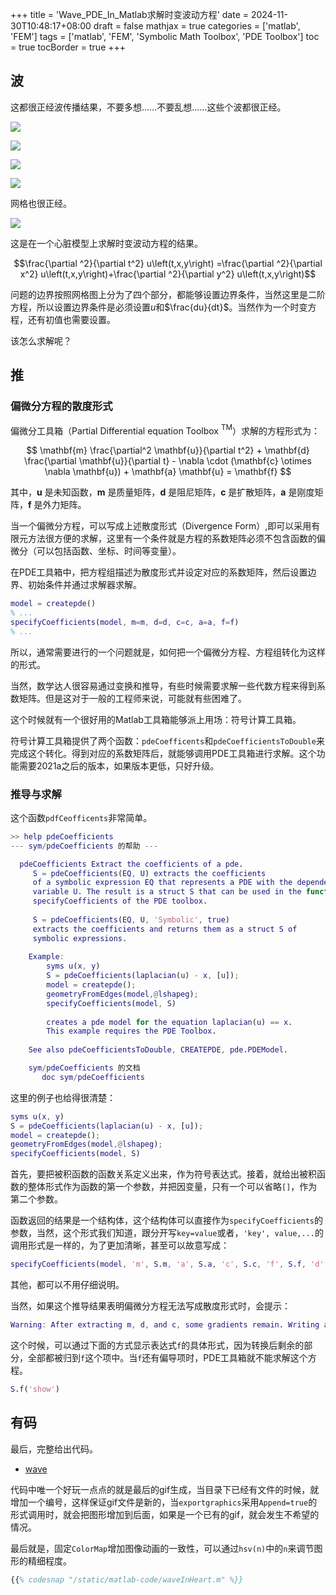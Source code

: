 +++
title = 'Wave_PDE_In_Matlab求解时变波动方程'
date = 2024-11-30T10:48:17+08:00
draft = false
mathjax = true
categories = ['matlab', 'FEM']
tags = ['matlab', 'FEM', 'Symbolic Math Toolbox', 'PDE Toolbox']
toc = true
tocBorder = true
+++


## 波

这都很正经波传播结果，不要多想……不要乱想……这些个波都很正经。

![](/matlab-img/wave-3.gif)

![](/matlab-img/wave-4.gif)

![](/matlab-img/wave-1.gif)

![](/matlab-img/wave-5.gif)


网格也很正经。

![](/matlab-img/MeshWithEdgeLabels.png)

这是在一个心脏模型上求解时变波动方程的结果。

$$\frac{\partial ^2}{\partial t^2} u\left(t,x,y\right) =\frac{\partial ^2}{\partial x^2} u\left(t,x,y\right)+\frac{\partial ^2}{\partial y^2} u\left(t,x,y\right)$$

问题的边界按照网格图上分为了四个部分，都能够设置边界条件，当然这里是二阶方程，所以设置边界条件是必须设置$u$和$\frac{du}{dt}$。当然作为一个时变方程，还有初值也需要设置。

该怎么求解呢？


## 推

### 偏微分方程的散度形式

偏微分工具箱（Partial Differential equation Toolbox $^{\text{TM}}$）求解的方程形式为：

$$
\mathbf{m} \frac{\partial^2 \mathbf{u}}{\partial t^2} + 
\mathbf{d} \frac{\partial \mathbf{u}}{\partial t} -
\nabla \cdot (\mathbf{c} \otimes \nabla \mathbf{u}) + \mathbf{a} \mathbf{u} = \mathbf{f}
$$

其中，$\mathbf{u}$ 是未知函数，$\mathbf{m}$ 是质量矩阵，$\mathbf{d}$ 是阻尼矩阵，$\mathbf{c}$ 是扩散矩阵，$\mathbf{a}$ 是刚度矩阵，$\mathbf{f}$ 是外力矩阵。

当一个偏微分方程，可以写成上述散度形式（Divergence Form）,即可以采用有限元方法很方便的求解，这里有一个条件就是方程的系数矩阵必须不包含函数的偏微分（可以包括函数、坐标、时间等变量）。

在PDE工具箱中，把方程组描述为散度形式并设定对应的系数矩阵，然后设置边界、初始条件并通过求解器求解。
```matlab
model = createpde()
% ...
specifyCoefficients(model, m=m, d=d, c=c, a=a, f=f)
% ...
```

所以，通常需要进行的一个问题就是，如何把一个偏微分方程、方程组转化为这样的形式。

当然，数学达人很容易通过变换和推导，有些时候需要求解一些代数方程来得到系数矩阵。但是这对于一般的工程师来说，可能就有些困难了。

这个时候就有一个很好用的Matlab工具箱能够派上用场：符号计算工具箱。

符号计算工具箱提供了两个函数：`pdeCoefficents`和`pdeCoefficientsToDouble`来完成这个转化。得到对应的系数矩阵后，就能够调用PDE工具箱进行求解。这个功能需要2021a之后的版本，如果版本更低，只好升级。

### 推导与求解

这个函数`pdfCeofficents`非常简单。

```matlab
>> help pdeCoefficients
--- sym/pdeCoefficients 的帮助 ---

  pdeCoefficients Extract the coefficients of a pde.
     S = pdeCoefficients(EQ, U) extracts the coefficients
     of a symbolic expression EQ that represents a PDE with the dependent
     variable U. The result is a struct S that can be used in the function
     specifyCoefficients of the PDE toolbox.
 
     S = pdeCoefficients(EQ, U, 'Symbolic', true)
     extracts the coefficients and returns them as a struct S of
     symbolic expressions.
 
    Example:
        syms u(x, y)
        S = pdeCoefficients(laplacian(u) - x, [u]);
        model = createpde();
        geometryFromEdges(model,@lshapeg);
        specifyCoefficients(model, S)
 
        creates a pde model for the equation laplacian(u) == x.
        This example requires the PDE Toolbox.
 
    See also pdeCoefficientsToDouble, CREATEPDE, pde.PDEModel.

    sym/pdeCoefficients 的文档
       doc sym/pdeCoefficients
```

这里的例子也给得很清楚：

```matlab
syms u(x, y)
S = pdeCoefficients(laplacian(u) - x, [u]);
model = createpde();
geometryFromEdges(model,@lshapeg);
specifyCoefficients(model, S)
```
首先，要把被积函数的函数关系定义出来，作为符号表达式。接着，就给出被积函数的整体形式作为函数的第一个参数，并把因变量，只有一个可以省略`[]`，作为第二个参数。

函数返回的结果是一个结构体，这个结构体可以直接作为`specifyCoefficients`的参数，当然，这个形式我们知道，跟分开写`key=value`或者，`'key', value,...`的调用形式是一样的，为了更加清晰，甚至可以故意写成：

```matlab
specifyCoefficients(model, 'm', S.m, 'a', S.a, 'c', S.c, 'f', S.f, 'd', S.d)
```

其他，都可以不用仔细说明。

当然，如果这个推导结果表明偏微分方程无法写成散度形式时，会提示：

```matlab
Warning: After extracting m, d, and c, some gradients remain. Writing all remaining terms to f.
```

这个时候，可以通过下面的方式显示表达式`f`的具体形式，因为转换后剩余的部分，全部都被归到`f`这个项中。当`f`还有偏导项时，PDE工具箱就不能求解这个方程。

```matlab
S.f('show')
```


## 有码

最后，完整给出代码。

- [wave](/matlab-code/waveInHeart.m)

代码中唯一个好玩一点点的就是最后的gif生成，当目录下已经有文件的时候，就增加一个编号，这样保证gif文件是新的，当`exportgraphics`采用`Append=true`的形式调用时，就会把图形增加到后面，如果是一个已有的gif，就会发生不希望的情况。

最后就是，固定`ColorMap`增加图像动画的一致性，可以通过`hsv(n)`中的`n`来调节图形的精细程度。

```matlab
{{% codesnap "/static/matlab-code/waveInHeart.m" %}}
```
